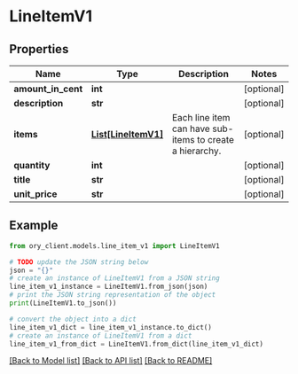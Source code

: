 # LineItemV1


## Properties

Name | Type | Description | Notes
------------ | ------------- | ------------- | -------------
**amount_in_cent** | **int** |  | [optional] 
**description** | **str** |  | [optional] 
**items** | [**List[LineItemV1]**](LineItemV1.md) | Each line item can have sub-items to create a hierarchy. | [optional] 
**quantity** | **int** |  | [optional] 
**title** | **str** |  | [optional] 
**unit_price** | **str** |  | [optional] 

## Example

```python
from ory_client.models.line_item_v1 import LineItemV1

# TODO update the JSON string below
json = "{}"
# create an instance of LineItemV1 from a JSON string
line_item_v1_instance = LineItemV1.from_json(json)
# print the JSON string representation of the object
print(LineItemV1.to_json())

# convert the object into a dict
line_item_v1_dict = line_item_v1_instance.to_dict()
# create an instance of LineItemV1 from a dict
line_item_v1_from_dict = LineItemV1.from_dict(line_item_v1_dict)
```
[[Back to Model list]](../README.md#documentation-for-models) [[Back to API list]](../README.md#documentation-for-api-endpoints) [[Back to README]](../README.md)


